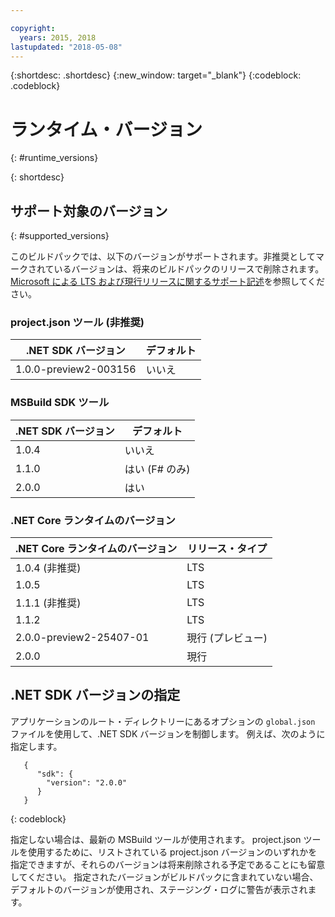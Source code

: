 ```yaml
---

copyright:
  years: 2015, 2018
lastupdated: "2018-05-08"
---
```


{:shortdesc: .shortdesc}
{:new_window: target="_blank"}
{:codeblock: .codeblock}


# ランタイム・バージョン
{: #runtime_versions}


{: shortdesc}

## サポート対象のバージョン
{: #supported_versions}

このビルドパックでは、以下のバージョンがサポートされます。非推奨としてマークされているバージョンは、将来のビルドパックのリリースで削除されます。  [Microsoft による LTS および現行リリースに関するサポート記述](https://www.microsoft.com/net/core/support)を参照してください。

### project.json ツール (非推奨)

| .NET SDK バージョン        | デフォルト |
|-------------------------|---------|
| 1.0.0-preview2-003156   |   いいえ    |

### MSBuild SDK ツール

| .NET SDK バージョン        | デフォルト          |
|-------------------------|------------------|
| 1.0.4                   |   いいえ             |
| 1.1.0                   |   はい (F# のみ)  |
| 2.0.0                   |   はい            |

### .NET Core ランタイムのバージョン

| .NET Core ランタイムのバージョン | リリース・タイプ      |
|---------------------------|-------------------|
| 1.0.4 (非推奨)        | LTS               |
| 1.0.5                     | LTS               |
| 1.1.1 (非推奨)        | LTS               |
| 1.1.2                     | LTS               |
| 2.0.0-preview2-25407-01   | 現行 (プレビュー) |
| 2.0.0                     | 現行           |

## .NET SDK バージョンの指定

アプリケーションのルート・ディレクトリーにあるオプションの `global.json` ファイルを使用して、.NET SDK バージョンを制御します。 例えば、次のように指定します。
```
   {
      "sdk": {
        "version": "2.0.0"
      }
   }
```
{: codeblock}

指定しない場合は、最新の MSBuild ツールが使用されます。  project.json ツールを使用するために、リストされている project.json バージョンのいずれかを指定できますが、それらのバージョンは将来削除される予定であることにも留意してください。  指定されたバージョンがビルドパックに含まれていない場合、デフォルトのバージョンが使用され、ステージング・ログに警告が表示されます。
